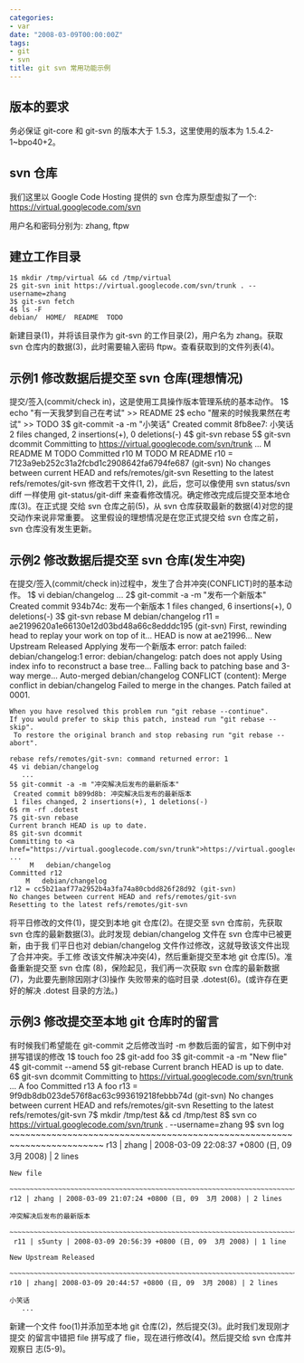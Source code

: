 ```yaml
---
categories:
- var
date: "2008-03-09T00:00:00Z"
tags:
- git
- svn
title: git svn 常用功能示例
---
```


## 版本的要求 ##
务必保证 git-core 和 git-svn 的版本大于 1.5.3，这里使用的版本为 1.5.4.2-1~bpo40+2。

## svn 仓库 ##
我们这里以 Google Code Hosting 提供的 svn 仓库为原型虚拟了一个:
<a href="https://virtual.googlecode.com/svn">https://virtual.googlecode.com/svn</a>

用户名和密码分别为: zhang, ftpw

## 建立工作目录 ##
    1$ mkdir /tmp/virtual && cd /tmp/virtual
    2$ git-svn init https://virtual.googlecode.com/svn/trunk . --username=zhang
    3$ git-svn fetch
    4$ ls -F
    debian/  HOME/  README  TODO
新建目录(1)，并将该目录作为 git-svn 的工作目录(2)，用户名为 zhang。获取 svn 仓库内的数据(3)，此时需要输入密码 ftpw。查看获取到的文件列表(4)。

## 示例1 修改数据后提交至 svn 仓库(理想情况) ##

提交/签入(commit/check in)，这是使用工具操作版本管理系统的基本动作。
    1$ echo "有一天我梦到自己在考试" >> README
    2$ echo "醒来的时候我果然在考试" >> TODO
    3$ git-commit -a -m "小笑话"
    Created commit 8fb8ee7: 小笑话
     2 files changed, 2 insertions(+), 0 deletions(-)
    4$ git-svn rebase
    5$ git-svn dcommit
    Committing to <a href="https://virtual.googlecode.com/svn/trunk">https://virtual.googlecode.com/svn/trunk</a> ...
        M   README
        M   TODO
    Committed r10
        M   TODO
        M   README
    r10 = 7123a9eb252c31a2fcbd1c2908642fa6794fe687 (git-svn)
    No changes between current HEAD and refs/remotes/git-svn
    Resetting to the latest refs/remotes/git-svn
修改若干文件(1, 2)，此后，您可以像使用 svn status/svn diff 一样使用 git-status/git-diff 来查看修改情况。确定修改完成后提交至本地仓库(3)。在正式提 交给 svn 仓库之前(5)，从 svn 仓库获取最新的数据(4)对您的提交动作来说非常重要。 这里假设的理想情况是在您正式提交给 svn 仓库之前，svn 仓库没有发生更新。

## 示例2 修改数据后提交至 svn 仓库(发生冲突) ##
在提交/签入(commit/check in)过程中，发生了合并冲突(CONFLICT)时的基本动作。
    1$ vi debian/changelog
       ...
    2$ git-commit -a -m "发布一个新版本"
    Created commit 934b74c: 发布一个新版本
     1 files changed, 6 insertions(+), 0 deletions(-)
    3$ git-svn rebase
        M   debian/changelog
     r11 = ae2199620a1e66130e12d03bd48a66c8edddc195 (git-svn)
    First, rewinding head to replay your work on top of it...
    HEAD is now at ae21996... New Upstream Released
    Applying 发布一个新版本
    error: patch failed: debian/changelog:1
     error: debian/changelog: patch does not apply
    Using index info to reconstruct a base tree...
    Falling back to patching base and 3-way merge...
    Auto-merged debian/changelog
    CONFLICT (content): Merge conflict in debian/changelog
     Failed to merge in the changes.
    Patch failed at 0001.
    
    When you have resolved this problem run "git rebase --continue".
    If you would prefer to skip this patch, instead run "git rebase --skip".
     To restore the original branch and stop rebasing run "git rebase --abort".
    
    rebase refs/remotes/git-svn: command returned error: 1
    4$ vi debian/changelog
       ...
    5$ git-commit -a -m "冲突解决后发布的最新版本"
     Created commit b899d8b: 冲突解决后发布的最新版本
     1 files changed, 2 insertions(+), 1 deletions(-)
    6$ rm -rf .dotest
    7$ git-svn rebase
    Current branch HEAD is up to date.
    8$ git-svn dcommit
    Committing to <a href="https://virtual.googlecode.com/svn/trunk">https://virtual.googlecode.com/svn/trunk</a> ...
         M   debian/changelog
    Committed r12
        M   debian/changelog
    r12 = cc5b21aaf77a2952b4a3fa74a80cbdd826f28d92 (git-svn)
    No changes between current HEAD and refs/remotes/git-svn
    Resetting to the latest refs/remotes/git-svn
将平日修改的文件(1)，提交到本地 git 仓库(2)。在提交至 svn 仓库前，先获取 svn 仓库的最新数据(3)。此时发现 debian/changelog 文件在 svn 仓库中已被更新，由于我 们平日也对 debian/changelog 文件作过修改，这就导致该文件出现了合并冲突。手工修 改该文件解决冲突(4)，然后重新提交至本地 git 仓库(5)。准备重新提交至 svn 仓库 (8)，保险起见，我们再一次获取 svn 仓库的最新数据(7)，为此要先删除因刚才(3)操作 失败带来的临时目录 .dotest(6)。(或许存在更好的解决 .dotest 目录的方法。)

## 示例3 修改提交至本地 git 仓库时的留言 ##
有时候我们希望能在 git-commit 之后修改当时 -m 参数后面的留言，如下例中对拼写错误的修改
    1$ touch foo
    2$ git-add foo
    3$ git-commit -a -m "New flie"
    4$ git-commit --amend
    5$ git-rebase
    Current branch HEAD is up to date.
    6$ git-svn dcommit
    Committing to <a href="https://virtual.googlecode.com/svn/trunk">https://virtual.googlecode.com/svn/trunk</a> ...
         A   foo
    Committed r13
        A   foo
    r13 = 9f9db8db023de576f8ac63c993619218febbb74d (git-svn)
    No changes between current HEAD and refs/remotes/git-svn
    Resetting to the latest refs/remotes/git-svn
    7$ mkdir /tmp/test && cd /tmp/test
     8$ svn co <a href="https://virtual.googlecode.com/svn/trunk">https://virtual.googlecode.com/svn/trunk</a> . --username=zhang
    9$ svn log
    ~~~~~~~~~~~~~~~~~~~~~~~~~~~~~~~~~~~~~~~~~~~~~~~~~~~~~~~~~~~~~~~~~~~~~~~~
    r13 | zhang | 2008-03-09 22:08:37 +0800 (日, 09  3月 2008) | 2 lines
     
    New file
    
    ~~~~~~~~~~~~~~~~~~~~~~~~~~~~~~~~~~~~~~~~~~~~~~~~~~~~~~~~~~~~~~~~~~~~~~~~
    r12 | zhang | 2008-03-09 21:07:24 +0800 (日, 09  3月 2008) | 2 lines
    
    冲突解决后发布的最新版本
    
    ~~~~~~~~~~~~~~~~~~~~~~~~~~~~~~~~~~~~~~~~~~~~~~~~~~~~~~~~~~~~~~~~~~~~~~~~
     r11 | s5unty | 2008-03-09 20:56:39 +0800 (日, 09  3月 2008) | 1 line
    
    New Upstream Released
    
    ~~~~~~~~~~~~~~~~~~~~~~~~~~~~~~~~~~~~~~~~~~~~~~~~~~~~~~~~~~~~~~~~~~~~~~~~
    r10 | zhang| 2008-03-09 20:44:57 +0800 (日, 09  3月 2008) | 2 lines
     
    小笑话
       ...
新建一个文件 foo(1)并添加至本地 git 仓库(2)，然后提交(3)。此时我们发现刚才提交 的留言中错把 file 拼写成了 flie，现在进行修改(4)。然后提交给 svn 仓库并观察日 志(5-9)。

